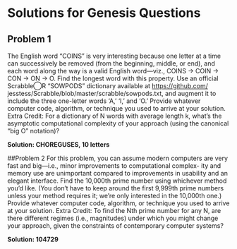 # Solutions for Genesis Questions

## Problem 1
The English word “COINS” is very interesting because one letter at a time can successively be removed (from the beginning, middle, or end), and each word along the way is a valid English word—viz., COINS → COIN → CON → ON → O. Find the longest word with this property. Use an official Scrabble⃝R “SOWPODS” dictionary available at https://github.com/ jesstess/Scrabble/blob/master/scrabble/sowpods.txt, and augment it to include the three one-letter words ‘A,’ ‘I,’ and ‘O.’ Provide whatever computer code, algorithm, or technique you used to arrive at your solution. Extra Credit: For a dictionary of N words with average length k, what’s the asymptotic computational complexity of your approach (using the canonical “big O” notation)?

**Solution: CHOREGUSES, 10 letters**

##Problem 2
For this problem, you can assume modern computers are very fast and big—i.e., minor improvements to computational complex- ity and memory use are unimportant compared to improvements in usability and an elegant interface. Find the 10,000th prime number using whichever method you’d like. (You don’t have to keep around the first 9,999th prime numbers unless your method requires it; we’re only interested in the 10,000th one.) Provide whatever computer code, algorithm, or technique you used to arrive at your solution. Extra Credit: To find the Nth prime number for any N, are there different regimes (i.e., magnitudes) under which you might change your approach, given the constraints of contemporary computer systems?

**Solution: 104729**